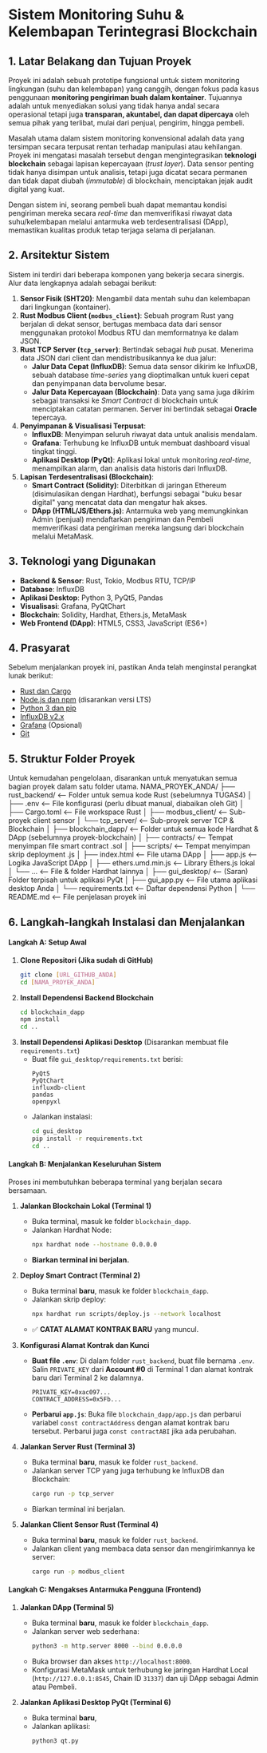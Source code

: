 # Sistem Monitoring Suhu & Kelembapan Terintegrasi Blockchain

## 1. Latar Belakang dan Tujuan Proyek

Proyek ini adalah sebuah prototipe fungsional untuk sistem monitoring lingkungan (suhu dan kelembapan) yang canggih, dengan fokus pada kasus penggunaan **monitoring pengiriman buah dalam kontainer**. Tujuannya adalah untuk menyediakan solusi yang tidak hanya andal secara operasional tetapi juga **transparan, akuntabel, dan dapat dipercaya** oleh semua pihak yang terlibat, mulai dari penjual, pengirim, hingga pembeli.

Masalah utama dalam sistem monitoring konvensional adalah data yang tersimpan secara terpusat rentan terhadap manipulasi atau kehilangan. Proyek ini mengatasi masalah tersebut dengan mengintegrasikan **teknologi blockchain** sebagai lapisan kepercayaan (*trust layer*). Data sensor penting tidak hanya disimpan untuk analisis, tetapi juga dicatat secara permanen dan tidak dapat diubah (*immutable*) di blockchain, menciptakan jejak audit digital yang kuat.

Dengan sistem ini, seorang pembeli buah dapat memantau kondisi pengiriman mereka secara *real-time* dan memverifikasi riwayat data suhu/kelembapan melalui antarmuka web terdesentralisasi (DApp), memastikan kualitas produk tetap terjaga selama di perjalanan.

## 2. Arsitektur Sistem

Sistem ini terdiri dari beberapa komponen yang bekerja secara sinergis. Alur data lengkapnya adalah sebagai berikut:

1.  **Sensor Fisik (SHT20)**: Mengambil data mentah suhu dan kelembapan dari lingkungan (kontainer).
2.  **Rust Modbus Client (`modbus_client`)**: Sebuah program Rust yang berjalan di dekat sensor, bertugas membaca data dari sensor menggunakan protokol Modbus RTU dan memformatnya ke dalam JSON.
3.  **Rust TCP Server (`tcp_server`)**: Bertindak sebagai *hub* pusat. Menerima data JSON dari client dan mendistribusikannya ke dua jalur:
    * **Jalur Data Cepat (InfluxDB)**: Semua data sensor dikirim ke InfluxDB, sebuah database *time-series* yang dioptimalkan untuk kueri cepat dan penyimpanan data bervolume besar.
    * **Jalur Data Kepercayaan (Blockchain)**: Data yang sama juga dikirim sebagai transaksi ke *Smart Contract* di blockchain untuk menciptakan catatan permanen. Server ini bertindak sebagai **Oracle** tepercaya.
4.  **Penyimpanan & Visualisasi Terpusat**:
    * **InfluxDB**: Menyimpan seluruh riwayat data untuk analisis mendalam.
    * **Grafana**: Terhubung ke InfluxDB untuk membuat dashboard visual tingkat tinggi.
    * **Aplikasi Desktop (PyQt)**: Aplikasi lokal untuk monitoring *real-time*, menampilkan alarm, dan analisis data historis dari InfluxDB.
5.  **Lapisan Terdesentralisasi (Blockchain)**:
    * **Smart Contract (Solidity)**: Diterbitkan di jaringan Ethereum (disimulasikan dengan Hardhat), berfungsi sebagai "buku besar digital" yang mencatat data dan mengatur hak akses.
    * **DApp (HTML/JS/Ethers.js)**: Antarmuka web yang memungkinkan Admin (penjual) mendaftarkan pengiriman dan Pembeli memverifikasi data pengiriman mereka langsung dari blockchain melalui MetaMask.

## 3. Teknologi yang Digunakan

* **Backend & Sensor**: Rust, Tokio, Modbus RTU, TCP/IP
* **Database**: InfluxDB
* **Aplikasi Desktop**: Python 3, PyQt5, Pandas
* **Visualisasi**: Grafana, PyQtChart
* **Blockchain**: Solidity, Hardhat, Ethers.js, MetaMask
* **Web Frontend (DApp)**: HTML5, CSS3, JavaScript (ES6+)

## 4. Prasyarat

Sebelum menjalankan proyek ini, pastikan Anda telah menginstal perangkat lunak berikut:
* [Rust dan Cargo](https://www.rust-lang.org/tools/install)
* [Node.js dan npm](https://nodejs.org/) (disarankan versi LTS)
* [Python 3 dan pip](https://www.python.org/downloads/)
* [InfluxDB v2.x](https://www.influxdata.com/downloads/)
* [Grafana](https://grafana.com/grafana/download/) (Opsional)
* [Git](https://git-scm.com/downloads/)

## 5. Struktur Folder Proyek

Untuk kemudahan pengelolaan, disarankan untuk menyatukan semua bagian proyek dalam satu folder utama.
NAMA_PROYEK_ANDA/
├── rust_backend/             <-- Folder untuk semua kode Rust (sebelumnya TUGAS4)
│   ├── .env                  <-- File konfigurasi (perlu dibuat manual, diabaikan oleh Git)
│   ├── Cargo.toml            <-- File workspace Rust
│   ├── modbus_client/        <-- Sub-proyek client sensor
│   └── tcp_server/           <-- Sub-proyek server TCP & Blockchain
│
├── blockchain_dapp/          <-- Folder untuk semua kode Hardhat & DApp (sebelumnya proyek-blockchain)
│   ├── contracts/            <-- Tempat menyimpan file smart contract .sol
│   ├── scripts/              <-- Tempat menyimpan skrip deployment .js
│   ├── index.html            <-- File utama DApp
│   ├── app.js                <-- Logika JavaScript DApp
│   ├── ethers.umd.min.js     <-- Library Ethers.js lokal
│   └── ...                   <-- File & folder Hardhat lainnya
│
├── gui_desktop/              <-- (Saran) Folder terpisah untuk aplikasi PyQt
│   ├── gui_app.py            <-- File utama aplikasi desktop Anda
│   └── requirements.txt      <-- Daftar dependensi Python
│
└── README.md                 <-- File penjelasan proyek ini

## 6. Langkah-langkah Instalasi dan Menjalankan

#### Langkah A: Setup Awal

1.  **Clone Repositori (Jika sudah di GitHub)**
    ```bash
    git clone [URL_GITHUB_ANDA]
    cd [NAMA_PROYEK_ANDA]
    ```
2.  **Install Dependensi Backend Blockchain**
    ```bash
    cd blockchain_dapp
    npm install
    cd ..
    ```
3.  **Install Dependensi Aplikasi Desktop** (Disarankan membuat file `requirements.txt`)
    * Buat file `gui_desktop/requirements.txt` berisi:
        ```
        PyQt5
        PyQtChart
        influxdb-client
        pandas
        openpyxl
        ```
    * Jalankan instalasi:
        ```bash
        cd gui_desktop
        pip install -r requirements.txt
        cd ..
        ```

#### Langkah B: Menjalankan Keseluruhan Sistem

Proses ini membutuhkan beberapa terminal yang berjalan secara bersamaan.

1.  **Jalankan Blockchain Lokal (Terminal 1)**
    * Buka terminal, masuk ke folder `blockchain_dapp`.
    * Jalankan Hardhat Node:
        ```bash
        npx hardhat node --hostname 0.0.0.0
        ```
    * **Biarkan terminal ini berjalan.**

2.  **Deploy Smart Contract (Terminal 2)**
    * Buka terminal **baru**, masuk ke folder `blockchain_dapp`.
    * Jalankan skrip deploy:
        ```bash
        npx hardhat run scripts/deploy.js --network localhost
        ```
    * ✅ **CATAT ALAMAT KONTRAK BARU** yang muncul.

3.  **Konfigurasi Alamat Kontrak dan Kunci**
    * **Buat file `.env`**: Di dalam folder `rust_backend`, buat file bernama `.env`. Salin `PRIVATE_KEY` dari **Account #0** di Terminal 1 dan alamat kontrak baru dari Terminal 2 ke dalamnya.
        ```env
        PRIVATE_KEY=0xac097...
        CONTRACT_ADDRESS=0x5Fb...
        ```
    * **Perbarui `app.js`**: Buka file `blockchain_dapp/app.js` dan perbarui variabel `const contractAddress` dengan alamat kontrak baru tersebut. Perbarui juga `const contractABI` jika ada perubahan.

4.  **Jalankan Server Rust (Terminal 3)**
    * Buka terminal **baru**, masuk ke folder `rust_backend`.
    * Jalankan server TCP yang juga terhubung ke InfluxDB dan Blockchain:
        ```bash
        cargo run -p tcp_server
        ```
    * Biarkan terminal ini berjalan.

5.  **Jalankan Client Sensor Rust (Terminal 4)**
    * Buka terminal **baru**, masuk ke folder `rust_backend`.
    * Jalankan client yang membaca data sensor dan mengirimkannya ke server:
        ```bash
        cargo run -p modbus_client
        ```

#### Langkah C: Mengakses Antarmuka Pengguna (Frontend)

1.  **Jalankan DApp (Terminal 5)**
    * Buka terminal **baru**, masuk ke folder `blockchain_dapp`.
    * Jalankan server web sederhana:
        ```bash
        python3 -m http.server 8000 --bind 0.0.0.0
        ```
    * Buka browser dan akses `http://localhost:8000`.
    * Konfigurasi MetaMask untuk terhubung ke jaringan Hardhat Local (`http://127.0.0.1:8545`, Chain ID `31337`) dan uji DApp sebagai Admin atau Pembeli.

2.  **Jalankan Aplikasi Desktop PyQt (Terminal 6)**
    * Buka terminal **baru**, 
    * Jalankan aplikasi:
        ```bash
        python3 qt.py

